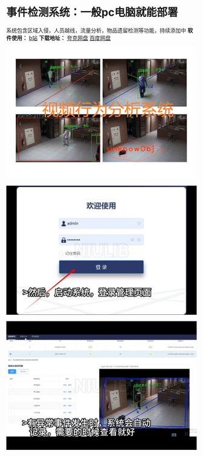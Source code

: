 # 事件检测系统：一般pc电脑就能部署
系统包含区域入侵，人员越线，流量分析，物品遗留检测等功能，持续添加中
**软件使用：**  [b站](https://www.bilibili.com/video/BV1mnGDeyEMS/)
**下载地址：**  [夸克网盘](https://pan.quark.cn/s/14abf5477d35) [百度网盘](https://pan.baidu.com/s/19MtSyIRwQ5dFczE1q_IfcA?pwd=b9wb )

![功能](https://github.com/yemuzi/event-detection/blob/main/demo/function.png) 

![1](https://github.com/yemuzi/event-detection/blob/main/demo/1.jpg) 

![2](https://github.com/yemuzi/event-detection/blob/main/demo/2.jpg) 